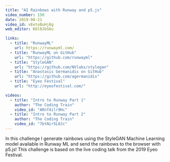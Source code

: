 ```yaml
---
title: "AI Rainbows with Runway and p5.js"
video_number: 150
date: 2019-08-21
video_id: vEetoBuHj8g
web_editor: K6l0JbS6u

links:
  - title: "RunwayML"
    url: https://runwayml.com/
  - title: "RunwayML on GitHub"
    url: "https://github.com/runwayml"
  - title: "StyleGAN"
    url: "https://github.com/NVlabs/stylegan"
  - title: "Anastasis Germanidis on GitHub"
    url: "https://github.com/agermanidis"
  - title: "Eyeo Festival"
    url: "http://eyeofestival.com/"

videos:
  - title: "Intro to Runway Part 1"
    author: "The Coding Train"
    video_id: "ARnf4ilr9Hc"
  - title: "Intro to Runway Part 2"
    author: "The Coding Train"
    video_id: "7btNir5L8Jc"
---
```


In this challenge I generate rainbows using the StyleGAN Machine Learning model available in Runway ML and send the rainbows to the browser with p5.js! This challenge is based on the live coding talk from the 2019 Eyeo Festival.